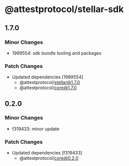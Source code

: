 # @attestprotocol/stellar-sdk

## 1.7.0

### Minor Changes

- 1989554: sdk bundle tooling and packages

### Patch Changes

- Updated dependencies [1989554]
  - @attestprotocol/stellar@1.7.0
  - @attestprotocol/core@1.7.0

## 0.2.0

### Minor Changes

- f319433: minor update

### Patch Changes

- Updated dependencies [f319433]
  - @attestprotocol/core@0.2.0

